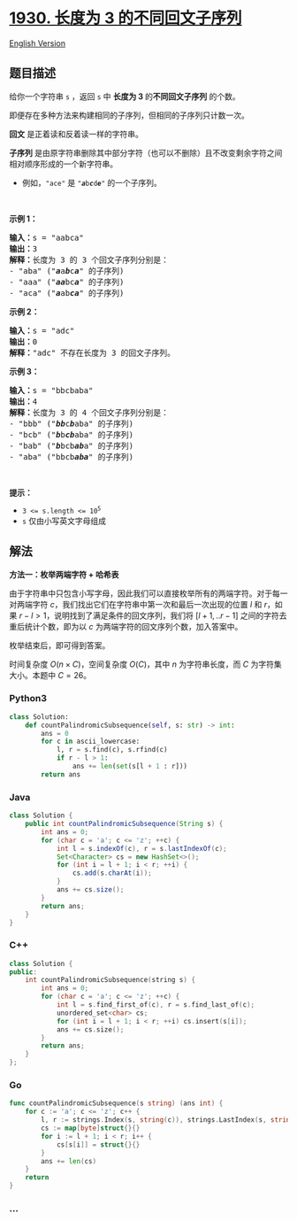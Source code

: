 # [1930. 长度为 3 的不同回文子序列](https://leetcode.cn/problems/unique-length-3-palindromic-subsequences)

[English Version](/solution/1900-1999/1930.Unique%20Length-3%20Palindromic%20Subsequences/README_EN.md)

## 题目描述

<!-- 这里写题目描述 -->

<p>给你一个字符串 <code>s</code> ，返回 <code>s</code> 中 <strong>长度为 3 </strong>的<strong>不同回文子序列</strong> 的个数。</p>

<p>即便存在多种方法来构建相同的子序列，但相同的子序列只计数一次。</p>

<p><strong>回文</strong> 是正着读和反着读一样的字符串。</p>

<p><strong>子序列</strong> 是由原字符串删除其中部分字符（也可以不删除）且不改变剩余字符之间相对顺序形成的一个新字符串。</p>

<ul>
	<li>例如，<code>"ace"</code> 是 <code>"<strong><em>a</em></strong>b<strong><em>c</em></strong>d<strong><em>e</em></strong>"</code> 的一个子序列。</li>
</ul>

<p> </p>

<p><strong>示例 1：</strong></p>

<pre>
<strong>输入：</strong>s = "aabca"
<strong>输出：</strong>3
<strong>解释：</strong>长度为 3 的 3 个回文子序列分别是：
- "aba" ("<strong><em>a</em></strong>a<strong><em>b</em></strong>c<strong><em>a</em></strong>" 的子序列)
- "aaa" ("<strong><em>aa</em></strong>bc<strong><em>a</em></strong>" 的子序列)
- "aca" ("<strong><em>a</em></strong>ab<strong><em>ca</em></strong>" 的子序列)
</pre>

<p><strong>示例 2：</strong></p>

<pre>
<strong>输入：</strong>s = "adc"
<strong>输出：</strong>0
<strong>解释：</strong>"adc" 不存在长度为 3 的回文子序列。
</pre>

<p><strong>示例 3：</strong></p>

<pre>
<strong>输入：</strong>s = "bbcbaba"
<strong>输出：</strong>4
<strong>解释：</strong>长度为 3 的 4 个回文子序列分别是：
- "bbb" ("<strong><em>bb</em></strong>c<strong><em>b</em></strong>aba" 的子序列)
- "bcb" ("<strong><em>b</em></strong>b<strong><em>cb</em></strong>aba" 的子序列)
- "bab" ("<strong><em>b</em></strong>bcb<strong><em>ab</em></strong>a" 的子序列)
- "aba" ("bbcb<strong><em>aba</em></strong>" 的子序列)
</pre>

<p> </p>

<p><strong>提示：</strong></p>

<ul>
	<li><code>3 <= s.length <= 10<sup>5</sup></code></li>
	<li><code>s</code> 仅由小写英文字母组成</li>
</ul>

## 解法

<!-- 这里可写通用的实现逻辑 -->

**方法一：枚举两端字符 + 哈希表**

由于字符串中只包含小写字母，因此我们可以直接枚举所有的两端字符。对于每一对两端字符 $c$，我们找出它们在字符串中第一次和最后一次出现的位置 $l$ 和 $r$，如果 $r - l > 1$，说明找到了满足条件的回文序列，我们将 $[l+1,..r-1]$ 之间的字符去重后统计个数，即为以 $c$ 为两端字符的回文序列个数，加入答案中。

枚举结束后，即可得到答案。

时间复杂度 $O(n \times C)$，空间复杂度 $O(C)$，其中 $n$ 为字符串长度，而 $C$ 为字符集大小。本题中 $C = 26$。

<!-- tabs:start -->

### **Python3**

<!-- 这里可写当前语言的特殊实现逻辑 -->

```python
class Solution:
    def countPalindromicSubsequence(self, s: str) -> int:
        ans = 0
        for c in ascii_lowercase:
            l, r = s.find(c), s.rfind(c)
            if r - l > 1:
                ans += len(set(s[l + 1 : r]))
        return ans
```

### **Java**

<!-- 这里可写当前语言的特殊实现逻辑 -->

```java
class Solution {
    public int countPalindromicSubsequence(String s) {
        int ans = 0;
        for (char c = 'a'; c <= 'z'; ++c) {
            int l = s.indexOf(c), r = s.lastIndexOf(c);
            Set<Character> cs = new HashSet<>();
            for (int i = l + 1; i < r; ++i) {
                cs.add(s.charAt(i));
            }
            ans += cs.size();
        }
        return ans;
    }
}
```

### **C++**

```cpp
class Solution {
public:
    int countPalindromicSubsequence(string s) {
        int ans = 0;
        for (char c = 'a'; c <= 'z'; ++c) {
            int l = s.find_first_of(c), r = s.find_last_of(c);
            unordered_set<char> cs;
            for (int i = l + 1; i < r; ++i) cs.insert(s[i]);
            ans += cs.size();
        }
        return ans;
    }
};
```

### **Go**

```go
func countPalindromicSubsequence(s string) (ans int) {
	for c := 'a'; c <= 'z'; c++ {
		l, r := strings.Index(s, string(c)), strings.LastIndex(s, string(c))
		cs := map[byte]struct{}{}
		for i := l + 1; i < r; i++ {
			cs[s[i]] = struct{}{}
		}
		ans += len(cs)
	}
	return
}
```

### **...**

```

```

<!-- tabs:end -->
